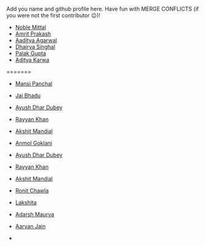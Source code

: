 Add you name and github profile here. Have fun with MERGE CONFLICTS (if you were not the first contributor 😉)!




- [Noble Mittal](https://github.com/beingnoble03)
- [Amrit Prakash](https://github.com/solo-daemon)
- [Aaditya Agarwal](https://github.com/psy-duck)
- [Dhairya Singhal](https://github.com/Bhed811)
- [Palak Gupta](https://github.com/Palakfs)
- [Aditya Karwa](https://github.com/AdityaK-github)


=======
- [Mansi Panchal](https://github.com/mansipanchal11)
- [Jai Bhadu](https://github.com/jshishimaru)
- [Ayush Dhar Dubey](https://github.com/AyushDharDubey)
- [Rayyan Khan](https://github.com/rkcoder101)
- [Akshit Mandial](https://github.com/Akshit517)

- [Anmol Goklani](https://github.com/AnmolGoklani)
- [Ayush Dhar Dubey](https://github.com/AyushDharDubey)
- [Rayyan Khan](https://github.com/rkcoder101)
- [Akshit Mandial](https://github.com/Akshit517)


- [Ronit Chawla](https://github.com/rtb-12)
- [Lakshita](https://github.com/lakshita10341)
- [Adarsh Maurya](https://github.com/AdarshM-07)
- [Aaryan Jain](https://github.com/IronJam11)
- 
